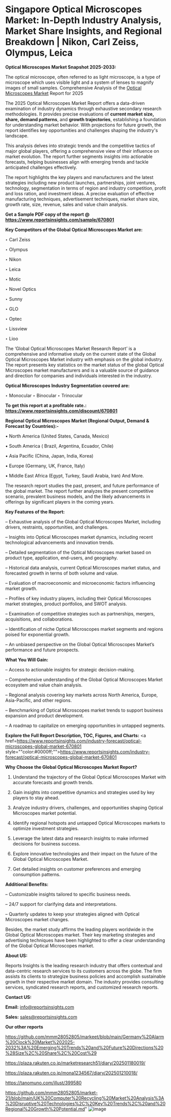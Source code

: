 # Singapore Optical Microscopes Market: In-Depth Industry Analysis, Market Share Insights, and Regional Breakdown | Nikon, Carl Zeiss, Olympus, Leica

<strong>Optical Microscopes Market Snapshot 2025-2033:</strong>

The optical microscope, often referred to as light microscope, is a type of microscope which uses visible light and a system of lenses to magnify images of small samples. Comprehensive Analysis of the <a href=https://www.reportsinsights.com/sample/670801>Optical Microscopes Market</a> Report for 2025

The 2025 Optical Microscopes Market Report offers a data-driven examination of industry dynamics through exhaustive secondary research methodologies. It provides precise evaluations of <strong>current market size, share, demand patterns</strong>, and <strong>growth trajectories</strong>, establishing a foundation for understanding market behavior. With projections for future growth, the report identifies key opportunities and challenges shaping the industry's landscape.

This analysis delves into strategic trends and the competitive tactics of major global players, offering a comprehensive view of their influence on market evolution. The report further segments insights into actionable forecasts, helping businesses align with emerging trends and tackle anticipated challenges effectively.

The report highlights the key players and manufacturers and the latest strategies including new product launches, partnerships, joint ventures, technology, segmentation in terms of region and industry competition, profit and loss ration, and investment ideas. A precise evaluation of effective manufacturing techniques, advertisement techniques, market share size, growth rate, size, revenue, sales and value chain analysis.

<strong>Get a Sample PDF copy of the report @ <a href=https://www.reportsinsights.com/sample/670801 style=color:#0000ff;>https://www.reportsinsights.com/sample/670801</a></strong>

<strong>Key Competitors of the Global Optical Microscopes Market are:</strong>

‣ Carl Zeiss

‣ Olympus

‣ Nikon

‣ Leica

‣ Motic

‣ Novel Optics

‣ Sunny

‣ GLO

‣ Optec

‣ Lissview

‣ Lioo

The ‘Global Optical Microscopes Market Research Report’ is a comprehensive and informative study on the current state of the Global Optical Microscopes Market industry with emphasis on the global industry. The report presents key statistics on the market status of the global Optical Microscopes market manufacturers and is a valuable source of guidance and direction for companies and individuals interested in the industry.

<strong>Optical Microscopes Industry Segmentation covered are:</strong>

‣ Monocular
‣ Binocular
‣ Trinocular

<strong>To get this report at a profitable rate.: <a href=https://www.reportsinsights.com/discount/670801 style=color:#0000ff;>https://www.reportsinsights.com/discount/670801</a></strong>

<strong>Regional Optical Microscopes Market (Regional Output, Demand &amp; Forecast by Countries):-</strong>

• North America (United States, Canada, Mexico)

• South America ( Brazil, Argentina, Ecuador, Chile)

• Asia Pacific (China, Japan, India, Korea)

• Europe (Germany, UK, France, Italy)

• Middle East Africa (Egypt, Turkey, Saudi Arabia, Iran) And More.

The research report studies the past, present, and future performance of the global market. The report further analyzes the present competitive scenario, prevalent business models, and the likely advancements in offerings by significant players in the coming years.

<strong>Key Features of the Report:</strong>

– Exhaustive analysis of the Global Optical Microscopes Market, including drivers, restraints, opportunities, and challenges.

– Insights into Optical Microscopes market dynamics, including recent technological advancements and innovation trends.

– Detailed segmentation of the Optical Microscopes market based on product type, application, end-users, and geography.

– Historical data analysis, current Optical Microscopes market status, and forecasted growth in terms of both volume and value.

– Evaluation of macroeconomic and microeconomic factors influencing market growth.

– Profiles of key industry players, including their Optical Microscopes market strategies, product portfolios, and SWOT analysis.

– Examination of competitive strategies such as partnerships, mergers, acquisitions, and collaborations.

– Identification of niche Optical Microscopes market segments and regions poised for exponential growth.

– An unbiased perspective on the Global Optical Microscopes Market’s performance and future prospects.

<strong>What You Will Gain:</strong>

– Access to actionable insights for strategic decision-making.

– Comprehensive understanding of the Global Optical Microscopes Market ecosystem and value chain analysis.

– Regional analysis covering key markets across North America, Europe, Asia-Pacific, and other regions.

– Benchmarking of Optical Microscopes market trends to support business expansion and product development.

– A roadmap to capitalize on emerging opportunities in untapped segments.

<strong>Explore the Full Report Description, TOC, Figures, and Charts:</strong>
<a href=https://www.reportsinsights.com/industry-forecast/optical-microscopes-global-market-670801 style=""color:#0000ff;"">https://www.reportsinsights.com/industry-forecast/optical-microscopes-global-market-670801</a>

<strong>Why Choose the Global Optical Microscopes Market Report?</strong>

1. Understand the trajectory of the Global Optical Microscopes Market with accurate forecasts and growth trends.

2. Gain insights into competitive dynamics and strategies used by key players to stay ahead.

3. Analyze industry drivers, challenges, and opportunities shaping Optical Microscopes market potential.

4. Identify regional hotspots and untapped Optical Microscopes markets to optimize investment strategies.

5. Leverage the latest data and research insights to make informed decisions for business success.

6. Explore innovative technologies and their impact on the future of the Global Optical Microscopes Market.

7. Get detailed insights on customer preferences and emerging consumption patterns.

<strong>Additional Benefits:</strong>

– Customizable insights tailored to specific business needs.

– 24/7 support for clarifying data and interpretations.

– Quarterly updates to keep your strategies aligned with Optical Microscopes market changes.

Besides, the market study affirms the leading players worldwide in the Global Optical Microscopes market. Their key marketing strategies and advertising techniques have been highlighted to offer a clear understanding of the Global Optical Microscopes market.

<strong><strong>About US</strong>:</strong>

Reports Insights is the leading research industry that offers contextual and data-centric research services to its customers across the globe. The firm assists its clients to strategize business policies and accomplish sustainable growth in their respective market domain. The industry provides consulting services, syndicated research reports, and customized research reports.

<strong>Contact US:</strong>

<p class=><b>Email:</b> <a href=mailto:info@reportsinsights.com>info@reportsinsights.com</a></p>
<p class=><b>Sales:</b> <a href=mailto:sales@reportsinsights.com>sales@reportsinsights.com</a></p>

<strong>Our other reports</strong>

<a href=https://github.com/mmm28052805/markeet/blob/main/Germany%20Alarm%20Clock%20Market%202025-2032%3A%20Emerging%20Trends%20and%20Future%20Directions%20%28Size%2C%20Share%2C%20Cost%29>https://github.com/mmm28052805/markeet/blob/main/Germany%20Alarm%20Clock%20Market%202025-2032%3A%20Emerging%20Trends%20and%20Future%20Directions%20%28Size%2C%20Share%2C%20Cost%29</a>

<a href=https://plaza.rakuten.co.jp/marketresearch51/diary/202501180019/>https://plaza.rakuten.co.jp/marketresearch51/diary/202501180019/</a>

<a href=https://plaza.rakuten.co.jp/mona1234567/diary/202501210018/>https://plaza.rakuten.co.jp/mona1234567/diary/202501210018/</a>

<a href=https://tanomuno.com/illust/399580>https://tanomuno.com/illust/399580</a>

<a href=https://github.com/mmm28052805/market-21/blob/main/UK%20Computer%20Recycling%20Market%20Analysis%3A%20Disruptive%20Technologies%2C%20Key%20Trends%2C%20and%20Regional%20Growth%20Potential.md>https://github.com/mmm28052805/market-21/blob/main/UK%20Computer%20Recycling%20Market%20Analysis%3A%20Disruptive%20Technologies%2C%20Key%20Trends%2C%20and%20Regional%20Growth%20Potential.md</a>"
![image](https://github.com/user-attachments/assets/cb28b0d3-3f2d-49ec-b027-12afbd5044bf)
